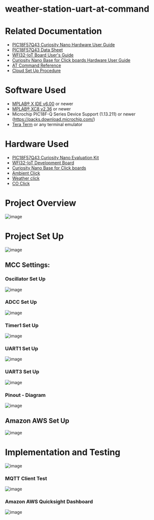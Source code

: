 # weather-station-uart-at-command
 # Related Documentation
  * [PIC18F57Q43 Curiosity Nano Hardware User Guide](https://ww1.microchip.com/downloads/en/DeviceDoc/PIC18F57Q43-Curiosity-Nano-HW-UserGuide-DS40002186B.pdf)
  * [PIC18F57Q43 Data Sheet](https://ww1.microchip.com/downloads/aemDocuments/documents/MCU08/ProductDocuments/DataSheets/PIC18F27-47-57Q43-Data-Sheet-40002147F.pdf)
  * [WFI32-IoT Board User's Guide](https://ww1.microchip.com/downloads/aemDocuments/documents/WSG/ProductDocuments/UserGuides/EV36W50A-WFI32-IoT-Board-Users-Guide-DS50003262.pdf)
  * [Curiosity Nano Base for Click boards Hardware User Guide](https://ww1.microchip.com/downloads/en/DeviceDoc/Curiosity-Nano-Base-for-Click-boards-User-Guide-50002839B.pdf)
   * [AT Command Reference](https://github.com/MicrochipTech/PIC32MZW1_AnyCloud/blob/main/doc/ATCommandReference.pdf)
   * [Cloud Set Up Procedure](https://github.com/MicrochipTech/PIC32MZW1_AnyCloud/blob/main/doc/CloudSetupProcedure.pdf)

# Software Used
 * [MPLAB® X IDE v6.00](https://www.microchip.com/en-us/tools-resources/develop/mplab-x-ide) or newer
 * [MPLAB® XC8 v2.36](https://www.microchip.com/en-us/tools-resources/develop/mplab-xc-compilers/downloads-documentation#XC8) or newer
 * Microchip PIC18F-Q Series Device Support (1.13.211) or newer (https://packs.download.microchip.com/)
 * [Tera Term](https://www.heise.de/download/product/tera-term-51776) or any terminal emulator
 
 
# Hardware Used
* [PIC18F57Q43 Curiosity Nano Evaluation Kit](https://www.microchip.com/en-us/development-tool/DM164150)
* [WFI32-IoT Development Board](https://www.microchip.com/en-us/development-tool/ev36w50a)
* [Curiosity Nano Base for Click boards](https://www.microchip.com/en-us/development-tool/AC164162)
* [Ambient Click](https://www.mikroe.com/ambient-click)
* [Weather click](https://www.mikroe.com/weather-click)
* [CO Click](https://www.mikroe.com/co-click)

# Project Overview
![image](https://user-images.githubusercontent.com/66494140/210653101-183635bc-77fd-4552-836f-0da1a8c2038a.png)

# Project Set Up
![image](https://user-images.githubusercontent.com/66494140/210337188-ab79ea28-23ab-4905-aa64-39d6da203ac9.png)
## MCC Settings:
### Oscillator Set Up
![image](https://user-images.githubusercontent.com/66494140/210337697-29d7a107-b246-49b3-b573-4947f21eca07.png)

### ADCC Set Up
![image](https://user-images.githubusercontent.com/66494140/210337668-b13b7690-e8e0-40d3-895a-c9ecf77ab980.png)
### Timer1 Set Up
![image](https://user-images.githubusercontent.com/66494140/210337778-b18e8f7c-ffbd-4bf1-addb-f6c358beff75.png)
### UART1 Set Up
![image](https://user-images.githubusercontent.com/66494140/210337859-0c139426-2f23-439e-b992-404f27201dd3.png)
### UART3 Set Up
![image](https://user-images.githubusercontent.com/66494140/210337936-d7841e0a-5574-4c10-b0b4-da914ea7da38.png)
### Pinout - Diagram
![image](https://user-images.githubusercontent.com/66494140/210652519-d1f53080-9e12-469d-b56a-3f7c207057f9.png)

## Amazon AWS Set Up
![image](https://user-images.githubusercontent.com/66494140/210655697-26178cf9-974a-4366-b12b-8cf3277add90.png)

# Implementation and Testing
![image](https://user-images.githubusercontent.com/66494140/210340002-3b21c62e-c6f4-4c0a-b19a-46841843405b.png)

### MQTT Client Test
![image](https://user-images.githubusercontent.com/66494140/210338515-3b11a6a6-3416-482a-96b7-5d492f3cff08.png)
### Amazon AWS Quicksight Dashboard
![image](https://user-images.githubusercontent.com/66494140/210338657-12f9d23c-9cf5-49f7-b9b1-addd42a00e81.png)





